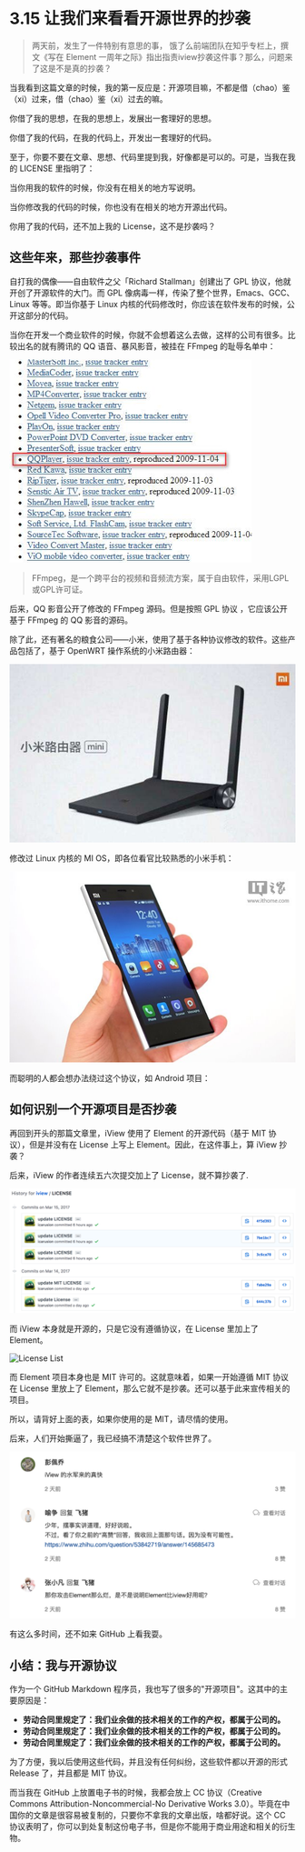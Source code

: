 3.15 让我们来看看开源世界的抄袭
===

> 两天前，发生了一件特别有意思的事，	饿了么前端团队在知乎专栏上，撰文《写在 Element 一周年之际》指出指责iview抄袭这件事？那么，问题来了这是不是真的抄袭？

当我看到这篇文章的时候，我的第一反应是：开源项目嘛，不都是借（chao）鉴（xi）过来，借（chao）鉴（xi）过去的嘛。

你借了我的思想，在我的思想上，发展出一套理好的思想。

你借了我的代码，在我的代码上，开发出一套理好的代码。

至于，你要不要在文章、思想、代码里提到我，好像都是可以的。可是，当我在我的 LICENSE 里指明了：

当你用我的软件的时候，你没有在相关的地方写说明。

当你修改我的代码的时候，你也没有在相关的地方开源出代码。

你用了我的代码，还不加上我的 License，这不是抄袭吗？

这些年来，那些抄袭事件
---

自打我的偶像——自由软件之父「Richard Stallman」创建出了 GPL 协议，他就开创了开源软件的大门。而 GPL 像病毒一样，传染了整个世界，Emacs、GCC、Linux 等等。即当你基于 Linux 内核的代码修改时，你应该在软件发布的时候，公开这部分的代码。

当你在开发一个商业软件的时候，你就不会想着这么去做，这样的公司有很多。比较出名的就有腾讯的 QQ 语音、暴风影音，被挂在 FFmpeg 的耻辱名单中：

![FFMPEG](ffmpeg.jpg)


> FFmpeg，是一个跨平台的视频和音频流方案，属于自由软件，采用LGPL或GPL许可证。

后来，QQ 影音公开了修改的 FFmpeg 源码。但是按照 GPL 协议 ，它应该公开基于 FFmpeg 的 QQ 影音的源码。

除了此，还有著名的粮食公司——小米，使用了基于各种协议修改的软件。这些产品包括了，基于 OpenWRT 操作系统的小米路由器：

![小米路由器](mi-router.jpeg)

修改过 Linux 内核的 MI OS，即各位看官比较熟悉的小米手机：

![MI 手机](mi-phone.jpg)


而聪明的人都会想办法绕过这个协议，如 Android 项目：


如何识别一个开源项目是否抄袭
---

再回到开头的那篇文章里，iView 使用了 Element 的开源代码（基于 MIT 协议），但是并没有在 License 上写上 Element。因此，在这件事上，算 iView 抄袭？

后来，iView 的作者连续五六次提交加上了 License，就不算抄袭了.

![iView Update License](iview-license.png)

而 iView 本身就是开源的，只是它没有遵循协议，在 License 里加上了Element。

![License List](license.png)

而 Element 项目本身也是 MIT 许可的。这就意味着，如果一开始遵循 MIT 协议在 License 里放上了 Element，那么它就不是抄袭。还可以基于此来宣传相关的项目。

所以，请背好上面的表，如果你使用的是 MIT，请尽情的使用。

后来，人们开始撕逼了，我已经搞不清楚这个软件世界了。

![iView Article](iview-fight.png)

有这么多时间，还不如来 GitHub 上看我耍。

小结：我与开源协议
---

作为一个 GitHub Markdown 程序员，我也写了很多的"开源项目"。这其中的主要原因是：

 - **劳动合同里规定了：我们业余做的技术相关的工作的产权，都属于公司的。**
 - **劳动合同里规定了：我们业余做的技术相关的工作的产权，都属于公司的。**
 - **劳动合同里规定了：我们业余做的技术相关的工作的产权，都属于公司的。**

为了方便，我以后使用这些代码，并且没有任何纠纷，这些软件都以开源的形式 Release 了，并且都是 MIT 协议。

而当我在 GitHub 上放置电子书的时候，我都会放上 CC 协议（Creative Commons Attribution-Noncommercial-No Derivative Works 3.0）。毕竟在中国你的文章是很容易被复制的，只要你不拿我的文章出版，啥都好说。这个 CC 协议表明了，你可以到处复制这份电子书，但是你不能用于商业用途和相关的衍生物。


